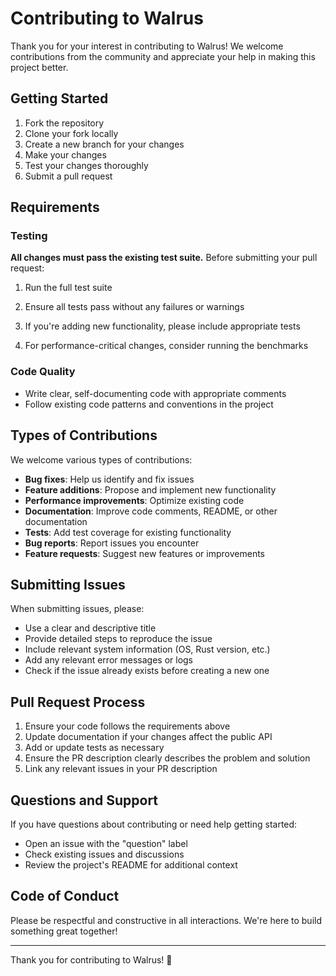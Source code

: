 # Contributing to Walrus

Thank you for your interest in contributing to Walrus! We welcome contributions from the community and appreciate your help in making this project better.

## Getting Started

1. Fork the repository
2. Clone your fork locally
3. Create a new branch for your changes
4. Make your changes
5. Test your changes thoroughly
6. Submit a pull request

## Requirements

### Testing

**All changes must pass the existing test suite.** Before submitting your pull request:

1. Run the full test suite

2. Ensure all tests pass without any failures or warnings

3. If you're adding new functionality, please include appropriate tests

4. For performance-critical changes, consider running the benchmarks

### Code Quality

- Write clear, self-documenting code with appropriate comments
- Follow existing code patterns and conventions in the project

## Types of Contributions

We welcome various types of contributions:

- **Bug fixes**: Help us identify and fix issues
- **Feature additions**: Propose and implement new functionality
- **Performance improvements**: Optimize existing code
- **Documentation**: Improve code comments, README, or other documentation
- **Tests**: Add test coverage for existing functionality
- **Bug reports**: Report issues you encounter
- **Feature requests**: Suggest new features or improvements

## Submitting Issues

When submitting issues, please:

- Use a clear and descriptive title
- Provide detailed steps to reproduce the issue
- Include relevant system information (OS, Rust version, etc.)
- Add any relevant error messages or logs
- Check if the issue already exists before creating a new one

## Pull Request Process

1. Ensure your code follows the requirements above
2. Update documentation if your changes affect the public API
3. Add or update tests as necessary
4. Ensure the PR description clearly describes the problem and solution
5. Link any relevant issues in your PR description

## Questions and Support

If you have questions about contributing or need help getting started:

- Open an issue with the "question" label
- Check existing issues and discussions
- Review the project's README for additional context

## Code of Conduct

Please be respectful and constructive in all interactions. We're here to build something great together!

---

Thank you for contributing to Walrus! 🦭


